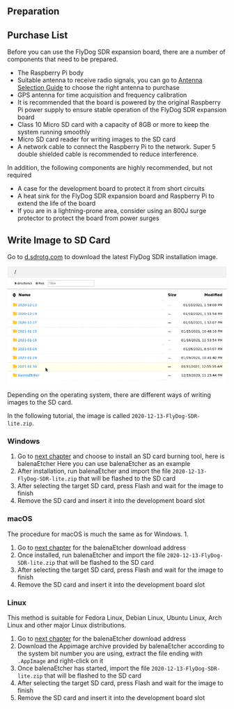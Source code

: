 ## Preparation

## Purchase List

Before you can use the FlyDog SDR expansion board, there are a number of components that need to be prepared.

 - The Raspberry Pi body
 - Suitable antenna to receive radio signals, you can go to [Antenna Selection Guide](https://sdrotg.com/en/guide/antenna.html) to choose the right antenna to purchase
 - GPS antenna for time acquisition and frequency calibration
 - It is recommended that the board is powered by the original Raspberry Pi power supply to ensure stable operation of the FlyDog SDR expansion board
 - Class 10 Micro SD card with a capacity of 8GB or more to keep the system running smoothly
 - Micro SD card reader for writing images to the SD card
 - A network cable to connect the Raspberry Pi to the network. Super 5 double shielded cable is recommended to reduce interference.

In addition, the following components are highly recommended, but not required

 - A case for the development board to protect it from short circuits
 - A heat sink for the FlyDog SDR expansion board and Raspberry Pi to extend the life of the board
 - If you are in a lightning-prone area, consider using an 800J surge protector to protect the board from power surges

## Write Image to SD Card

Go to [d.sdrotg.com](https://d.sdrotg.com) to download the latest FlyDog SDR installation image.

![Download images](/guide/requirements_1.png "Download images")

Depending on the operating system, there are different ways of writing images to the SD card.

In the following tutorial, the image is called `2020-12-13-FlyDog-SDR-lite.zip`.

### Windows

 1. Go to [next chapter](https://sdrotg.com/en/guide/tools.html#sd-card-burning-tool) and choose to install an SD card burning tool, here is balenaEtcher Here you can use balenaEtcher as an example
 2. After installation, run balenaEtcher and import the file `2020-12-13-FlyDog-SDR-lite.zip` that will be flashed to the SD card
 3. After selecting the target SD card, press Flash and wait for the image to finish
 4. Remove the SD card and insert it into the development board slot

### macOS

The procedure for macOS is much the same as for Windows. 1.

 1. Go to [next chapter](https://sdrotg.com/en/guide/tools.html#sd-card-burning-tool) for the balenaEtcher download address
 2. Once installed, run balenaEtcher and import the file `2020-12-13-FlyDog-SDR-lite.zip` that will be flashed to the SD card
 3. After selecting the target SD card, press Flash and wait for the image to finish
 4. Remove the SD card and insert it into the development board slot

### Linux

This method is suitable for Fedora Linux, Debian Linux, Ubuntu Linux, Arch Linux and other major Linux distributions.

 1. Go to [next chapter](https://sdrotg.com/en/guide/tools.html#sd-card-burning-tool) for the balenaEtcher download address
 2. Download the Appimage archive provided by balenaEtcher according to the system bit number you are using, extract the file ending with `.AppImage` and right-click on it
 3. Once balenaEtcher has started, import the file `2020-12-13-FlyDog-SDR-lite.zip` that will be flashed to the SD card
 4. After selecting the target SD card, press Flash and wait for the image to finish
 5. Remove the SD card and insert it into the development board slot
